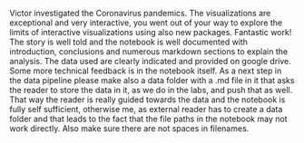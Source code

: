  Victor investigated the Coronavirus pandemics. The visualizations are exceptional and very interactive, you went out of your way to explore the limits of  interactive visualizations using also new packages. Fantastic work!  The story is well told and the notebook is well documented with introduction, conclusions and numerous markdown sections to explain the analysis. The data used are clearly indicated and provided on google drive. Some more technical feedback is in the notebook itself.  As a next step in the data pipeline please make also a data folder with a .md file in it that asks the reader to store the data in it, as we do in the labs, and push that as well. That way the reader is really guided towards the data and the notebook is fully self sufficient, otherwise me, as external reader has to create a data folder and that leads to the fact that the file paths in the notebook may not work directly. Also make sure there are not spaces in filenames. 